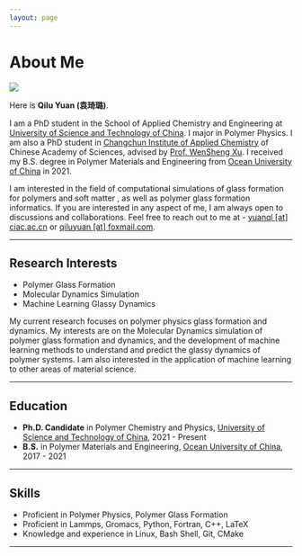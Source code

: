 ```yaml
---
layout: page
---
```


# About Me

<img src="https://qilu-yuan.github.io/qiluyuan.jpg" class="floatpic">

Here is **Qilu Yuan (袁琦璐)**.<br>

I am a PhD student in the School of Applied Chemistry and Engineering at [University of Science and Technology of China](http://www.ustc.edu.cn/). I major in Polymer Physics. I am also a PhD student in [Changchun Institute of Applied Chemistry](http://www.ciac.jl.cn/) of Chinese Academy of Sciences, advised by [Prof. WenSheng Xu](http://glass-ciac.com/). I received my B.S. degree in Polymer Materials and Engineering from [Ocean University of China](https://www.ouc.edu.cn/) in 2021.

I am interested in the field of computational simulations of glass formation for polymers and soft matter , as well as polymer glass formation informatics. If you are interested in any aspect of me, I am always open to discussions and collaborations. Feel free to reach out to me at - [yuanql [at] ciac.ac.cn](mailto:yuanql@ciac.ac.cn) or [qiluyuan [at] foxmail.com](mailto:qiluyuan@foxmail.com).

<!-- **<font color="#990000">I am actively seeking a PhD position for 2025 Fall admission. If you have any information, please contact me. Thank you!</font>** -->

---

## Research Interests

- Polymer Glass Formation
- Molecular Dynamics Simulation
- Machine Learning Glassy Dynamics

My current research focuses on polymer physics glass formation and dynamics. My interests are on the Molecular Dynamics simulation of polymer glass formation and dynamics, and the development of machine learning methods to understand and predict the glassy dynamics of polymer systems. I am also interested in the application of machine learning to other areas of material science.

---

## Education

- **Ph.D. Candidate** in Polymer Chemistry and Physics, [University of Science and Technology of China](http://www.ustc.edu.cn/), 2021 - Present<br>
- **B.S.** in Polymer Materials and Engineering, [Ocean University of China](https://www.ouc.edu.cn/), 2017 - 2021<br>

---

## Skills

- Proficient in Polymer Physics, Polymer Glass Formation<br>
- Proficient in Lammps, Gromacs, Python, Fortran, C++, LaTeX<br>
- Knowledge and experience in Linux, Bash Shell, Git, CMake<br>

---

<!-- ## News and Updates

- **June 2024**：Very excited to be selected as [KDD UC Scholar](https://kdd2024.kdd.org/undergraduate-consortium/). See you in Spain!
- **May 2024：**My bachelor thesis won the Annual Best Thesis Award (Top 1/300).
- **April 2024：**Our work *BLEGuard* has been accepted to [MobiSys 2024](https://www.sigmobile.org/mobisys/2024/) as a poster paper. See you in Japan!
- **March 2024：**Very excited to get a MPhil offer from Engineering department at Cambridge University!
- **Dec 2023：**Very excited to be selected as [AAAI UC Scholar](https://aaai.org/aaai-conference/undergraduate-consortium-program/). See you in Canada!
- **Jun 2022：**Started research programme at [Cambridge AI Group](https://www.cl.cam.ac.uk/research/ai/), advised by Prof. Pietro Liò. -->


<!-- <link rel="shortcut icon" type="image/x-icon" href="/fav.ico?"> -->